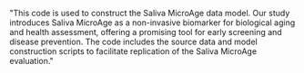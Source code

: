 "This code is used to construct the Saliva MicroAge data model. 
Our study introduces Saliva MicroAge as a non-invasive biomarker for biological aging and health assessment, offering a promising tool for early screening and disease prevention. 
The code includes the source data and model construction scripts to facilitate replication of the Saliva MicroAge evaluation."
